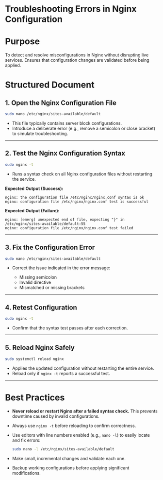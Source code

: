 # Troubleshooting Errors in Nginx Configuration

# Purpose

To detect and resolve misconfigurations in Nginx without disrupting live services. Ensures that configuration changes are validated before being applied.

# Structured Document

## 1. Open the Nginx Configuration File

```bash
sudo nano /etc/nginx/sites-available/default
```

* This file typically contains server block configurations.
* Introduce a deliberate error (e.g., remove a semicolon or close bracket) to simulate troubleshooting.

---

## 2. Test the Nginx Configuration Syntax

```bash
sudo nginx -t
```

* Runs a syntax check on all Nginx configuration files without restarting the service.

**Expected Output (Success):**

```
nginx: the configuration file /etc/nginx/nginx.conf syntax is ok
nginx: configuration file /etc/nginx/nginx.conf test is successful
```

**Expected Output (Failure):**

```
nginx: [emerg] unexpected end of file, expecting "}" in /etc/nginx/sites-available/default:55
nginx: configuration file /etc/nginx/nginx.conf test failed
```

---

## 3. Fix the Configuration Error

```bash
sudo nano /etc/nginx/sites-available/default
```

* Correct the issue indicated in the error message:

  * Missing semicolon
  * Invalid directive
  * Mismatched or missing brackets

---

## 4. Retest Configuration

```bash
sudo nginx -t
```

* Confirm that the syntax test passes after each correction.

---

## 5. Reload Nginx Safely

```bash
sudo systemctl reload nginx
```

* Applies the updated configuration without restarting the entire service.
* Reload only if `nginx -t` reports a successful test.

---

# Best Practices

* **Never reload or restart Nginx after a failed syntax check.** This prevents downtime caused by invalid configurations.
* Always use `nginx -t` before reloading to confirm correctness.
* Use editors with line numbers enabled (e.g., `nano -l`) to easily locate and fix errors:

  ```bash
  sudo nano -l /etc/nginx/sites-available/default
  ```
* Make small, incremental changes and validate each one.
* Backup working configurations before applying significant modifications.
